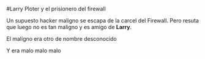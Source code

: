 #Larry Ploter y el prisionero del firewall

Un supuesto hacker maligno se escapa de la carcel del Firewall.
Pero resuta que luego no es tan maligno y es amigo de **Larry**.

El maligno era otro de nombre desconocido

Y era malo malo malo 
